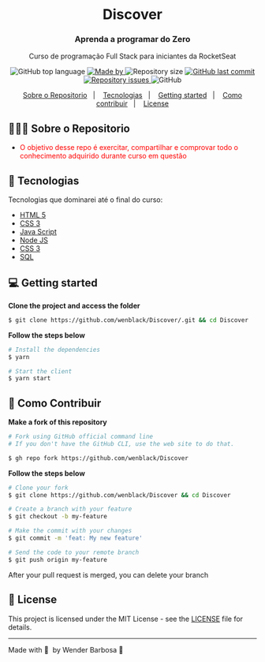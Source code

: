 <h1 align="center">
  Discover
</h1>

<h3 align="center">
  Aprenda a programar do Zero
</h3>

<p align="center">Curso de programação Full Stack para iniciantes da RocketSeat</p>

<p align="center">
  <img alt="GitHub top language" src="https://img.shields.io/github/languages/top/wenblack/Discover">

  <a href="https://www.linkedin.com/in/eliasgcf/">
    <img alt="Made by" src="https://img.shields.io/badge/made%20by-Wender%20Barbosa-blue">
  </a>
  
  <img alt="Repository size" src="https://img.shields.io/github/repo-size/wenblack/Discover">
  
  <a href="https://github.com/wenblack/Discover/commits/master">
    <img alt="GitHub last commit" src="https://img.shields.io/github/last-commit/wenblack/Discover">
  </a>
  
  <a href="https://github.com/wenblack/Discover/issues">
    <img alt="Repository issues" src="https://img.shields.io/github/issues/wenblack/Discover">
  </a>
  
  <img alt="GitHub" src="https://img.shields.io/github/license/wenblack/Discover">
</p>

<p align="center">
  <a href="#-sobre-o-repositorio">Sobre o Repositorio</a>&nbsp;&nbsp;&nbsp;|&nbsp;&nbsp;&nbsp;
  <a href="#-tecnologias">Tecnologias</a>&nbsp;&nbsp;&nbsp;|&nbsp;&nbsp;&nbsp;
  <a href="#-getting-started">Getting started</a>&nbsp;&nbsp;&nbsp;|&nbsp;&nbsp;&nbsp;
  <a href="#-como-contribuir">Como contribuir</a>&nbsp;&nbsp;&nbsp;|&nbsp;&nbsp;&nbsp;
  <a href="#-license">License</a>
</p>

## 👨🏻‍💻 Sobre o Repositorio

- <p style="color: red;">O objetivo desse repo é exercitar, compartilhar e comprovar todo o conhecimento adquirido durante curso em questão </p>

## 🚀 Tecnologias

Tecnologias que dominarei até o final do curso:

- [HTML 5](https://www.w3schools.com/html/)
- [CSS 3](https://www.w3schools.com/css/)
- [Java Script](https://developer.mozilla.org/pt-BR/docs/Web/JavaScript)
- [Node JS](https://nodejs.org/en/docs/)
- [CSS 3](https://www.w3schools.com/css/)
- [SQL](https://docs.microsoft.com/en-us/sql/sql-server/?view=sql-server-ver15)

## 💻 Getting started

**Clone the project and access the folder**

```bash
$ git clone https://github.com/wenblack/Discover/.git && cd Discover
```

**Follow the steps below**

```bash
# Install the dependencies
$ yarn

# Start the client
$ yarn start
```

## 🤔 Como Contribuir

**Make a fork of this repository**

```bash
# Fork using GitHub official command line
# If you don't have the GitHub CLI, use the web site to do that.

$ gh repo fork https://github.com/wenblack/Discover
```

**Follow the steps below**

```bash
# Clone your fork
$ git clone https://github.com/wenblack/Discover && cd Discover

# Create a branch with your feature
$ git checkout -b my-feature

# Make the commit with your changes
$ git commit -m 'feat: My new feature'

# Send the code to your remote branch
$ git push origin my-feature
```

After your pull request is merged, you can delete your branch

## 📝 License

This project is licensed under the MIT License - see the [LICENSE](LICENSE) file for details.

---

Made with 💜 &nbsp;by Wender Barbosa 👋 &nbsp;
